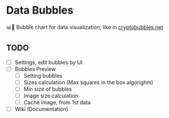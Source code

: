 # Data Bubbles

📊🫧 Bubble chart for data visualization, like in [cryptobubbles.net](https://cryptobubbles.net/)

## TODO

- [ ] Settings, edit bubbles by UI
- [ ] Bubbles Preview
  - [ ] Setting bubbles
  - [ ] Sizes calculation (Max squares in the box algorighm)
  - [ ] Min size of bubbles
  - [ ] Image size calculation
  - [ ] Cache image, from 1st data
- [ ] Wiki (Documentation)
